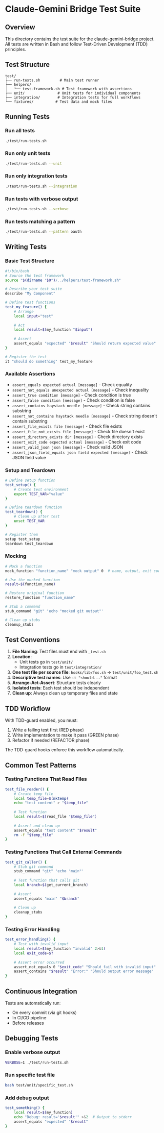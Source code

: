 # Claude-Gemini Bridge Test Suite

## Overview

This directory contains the test suite for the claude-gemini-bridge project. All tests are written in Bash and follow Test-Driven Development (TDD) principles.

## Test Structure

```
test/
├── run-tests.sh         # Main test runner
├── helpers/
│   └── test-framework.sh # Test framework with assertions
├── unit/               # Unit tests for individual components
├── integration/        # Integration tests for full workflows
└── fixtures/          # Test data and mock files
```

## Running Tests

### Run all tests
```bash
./test/run-tests.sh
```

### Run only unit tests
```bash
./test/run-tests.sh --unit
```

### Run only integration tests
```bash
./test/run-tests.sh --integration
```

### Run tests with verbose output
```bash
./test/run-tests.sh --verbose
```

### Run tests matching a pattern
```bash
./test/run-tests.sh --pattern oauth
```

## Writing Tests

### Basic Test Structure

```bash
#!/bin/bash
# Source the test framework
source "$(dirname "$0")/../helpers/test-framework.sh"

# Describe your test suite
describe "My Component"

# Define test functions
test_my_feature() {
    # Arrange
    local input="test"
    
    # Act
    local result=$(my_function "$input")
    
    # Assert
    assert_equals "expected" "$result" "Should return expected value"
}

# Register the test
it "should do something" test_my_feature
```

### Available Assertions

- `assert_equals expected actual [message]` - Check equality
- `assert_not_equals unexpected actual [message]` - Check inequality
- `assert_true condition [message]` - Check condition is true
- `assert_false condition [message]` - Check condition is false
- `assert_contains haystack needle [message]` - Check string contains substring
- `assert_not_contains haystack needle [message]` - Check string doesn't contain substring
- `assert_file_exists file [message]` - Check file exists
- `assert_file_not_exists file [message]` - Check file doesn't exist
- `assert_directory_exists dir [message]` - Check directory exists
- `assert_exit_code expected actual [message]` - Check exit code
- `assert_valid_json json [message]` - Check valid JSON
- `assert_json_field_equals json field expected [message]` - Check JSON field value

### Setup and Teardown

```bash
# Define setup function
test_setup() {
    # Create test environment
    export TEST_VAR="value"
}

# Define teardown function
test_teardown() {
    # Clean up after test
    unset TEST_VAR
}

# Register them
setup test_setup
teardown test_teardown
```

### Mocking

```bash
# Mock a function
mock_function "function_name" "mock output" 0  # name, output, exit code

# Use the mocked function
result=$(function_name)

# Restore original function
restore_function "function_name"

# Stub a command
stub_command "git" 'echo "mocked git output"'

# Clean up stubs
cleanup_stubs
```

## Test Conventions

1. **File Naming**: Test files must end with `_test.sh`
2. **Location**: 
   - Unit tests go in `test/unit/`
   - Integration tests go in `test/integration/`
3. **One test file per source file**: `hooks/lib/foo.sh` → `test/unit/foo_test.sh`
4. **Descriptive test names**: Use `it "should..."` format
5. **Arrange-Act-Assert**: Structure tests clearly
6. **Isolated tests**: Each test should be independent
7. **Clean up**: Always clean up temporary files and state

## TDD Workflow

With TDD-guard enabled, you must:

1. Write a failing test first (RED phase)
2. Write implementation to make it pass (GREEN phase)
3. Refactor if needed (REFACTOR phase)

The TDD-guard hooks enforce this workflow automatically.

## Common Test Patterns

### Testing Functions That Read Files

```bash
test_file_reader() {
    # Create temp file
    local temp_file=$(mktemp)
    echo "test content" > "$temp_file"
    
    # Test function
    local result=$(read_file "$temp_file")
    
    # Assert and clean up
    assert_equals "test content" "$result"
    rm -f "$temp_file"
}
```

### Testing Functions That Call External Commands

```bash
test_git_caller() {
    # Stub git command
    stub_command "git" 'echo "main"'
    
    # Test function that calls git
    local branch=$(get_current_branch)
    
    # Assert
    assert_equals "main" "$branch"
    
    # Clean up
    cleanup_stubs
}
```

### Testing Error Handling

```bash
test_error_handling() {
    # Test with invalid input
    local result=$(my_function "invalid" 2>&1)
    local exit_code=$?
    
    # Assert error occurred
    assert_not_equals 0 "$exit_code" "Should fail with invalid input"
    assert_contains "$result" "Error:" "Should output error message"
}
```

## Continuous Integration

Tests are automatically run:
- On every commit (via git hooks)
- In CI/CD pipeline
- Before releases

## Debugging Tests

### Enable verbose output
```bash
VERBOSE=1 ./test/run-tests.sh
```

### Run specific test file
```bash
bash test/unit/specific_test.sh
```

### Add debug output
```bash
test_something() {
    local result=$(my_function)
    echo "Debug: result='$result'" >&2  # Output to stderr
    assert_equals "expected" "$result"
}
```